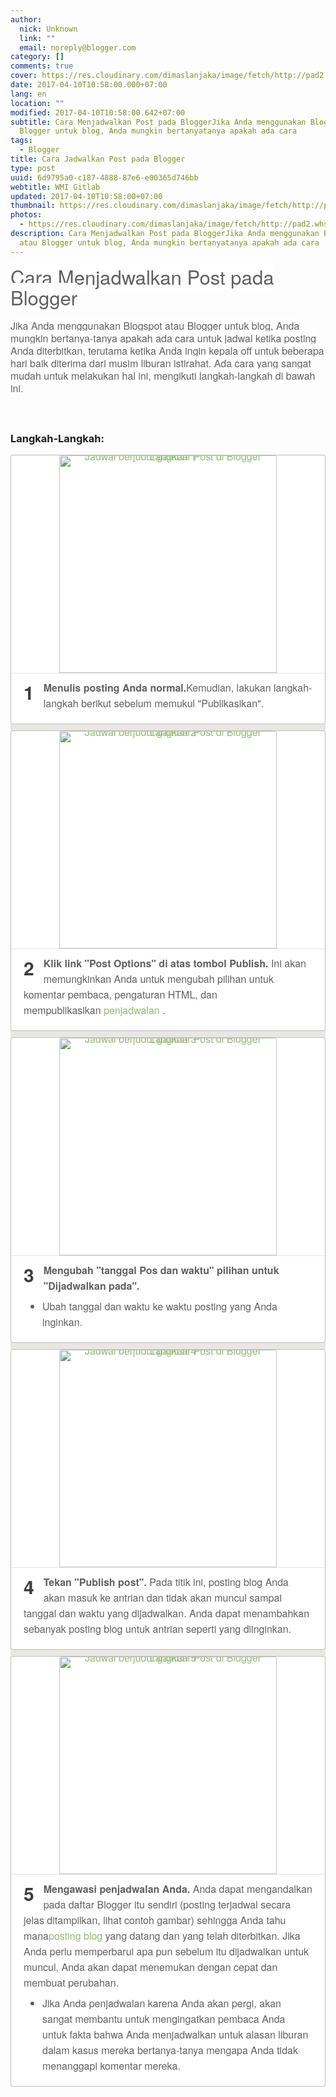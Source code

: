 ```yaml
---
author:
  nick: Unknown
  link: ""
  email: noreply@blogger.com
category: []
comments: true
cover: https://res.cloudinary.com/dimaslanjaka/image/fetch/http://pad2.whstatic.com/images/thumb/e/ee/Schedule-a-Post-on-Blogger-Step-1.jpg/v3-460px-Schedule-a-Post-on-Blogger-Step-1.jpg.webp
date: 2017-04-10T10:58:00.000+07:00
lang: en
location: ""
modified: 2017-04-10T10:58:00.642+07:00
subtitle: Cara Menjadwalkan Post pada BloggerJika Anda menggunakan Blogspot atau
  Blogger untuk blog, Anda mungkin bertanyatanya apakah ada cara
tags:
  - Blogger
title: Cara Jadwalkan Post pada Blogger
type: post
uuid: 6d9795a0-c187-4888-87e6-e00365d746bb
webtitle: WMI Gitlab
updated: 2017-04-10T10:58:00+07:00
thumbnail: https://res.cloudinary.com/dimaslanjaka/image/fetch/http://pad2.whstatic.com/images/thumb/e/ee/Schedule-a-Post-on-Blogger-Step-1.jpg/v3-460px-Schedule-a-Post-on-Blogger-Step-1.jpg.webp
photos:
  - https://res.cloudinary.com/dimaslanjaka/image/fetch/http://pad2.whstatic.com/images/thumb/e/ee/Schedule-a-Post-on-Blogger-Step-1.jpg/v3-460px-Schedule-a-Post-on-Blogger-Step-1.jpg.webp
description: Cara Menjadwalkan Post pada BloggerJika Anda menggunakan Blogspot
  atau Blogger untuk blog, Anda mungkin bertanyatanya apakah ada cara
---
```


<div dir="ltr" style="text-align: left;" trbidi="on"><span style="color: #606060; font-family: &quot;helvetica neue&quot; , &quot;helvetica&quot; , &quot;nimbus sans l&quot; , &quot;arial&quot; , &quot;liberation sans&quot; , sans-serif;"><span style="background-color: white; font-size: 31.0779628753662px; line-height: 33.0779647827148px;">Cara Menjadwalkan Post pada Blogger</span></span><br><span class="notranslate" style="background-color: white; border: 0px; color: #606060; font-family: &quot;helvetica neue&quot; , &quot;helvetica&quot; , &quot;nimbus sans l&quot; , &quot;arial&quot; , &quot;liberation sans&quot; , sans-serif; font-size: 16px; font-stretch: inherit; line-height: 20px; margin: 0px; padding: 0px; vertical-align: baseline;"><span class="notranslate" style="border: 0px; font-size: 16px; font-stretch: inherit; line-height: 20px; margin: 0px; padding: 0px; vertical-align: baseline;"><br></span></span><span class="notranslate" style="background-color: white; border: 0px; color: #606060; font-family: &quot;helvetica neue&quot; , &quot;helvetica&quot; , &quot;nimbus sans l&quot; , &quot;arial&quot; , &quot;liberation sans&quot; , sans-serif; font-size: 16px; font-stretch: inherit; line-height: 20px; margin: 0px; padding: 0px; vertical-align: baseline;">Jika Anda menggunakan Blogspot atau Blogger untuk blog, Anda mungkin bertanya-tanya apakah ada cara untuk jadwal ketika posting Anda diterbitkan, terutama ketika Anda ingin kepala off untuk beberapa hari baik diterima dari musim liburan istirahat.&nbsp;</span><span style="background-color: white; color: #606060; font-family: &quot;helvetica neue&quot; , &quot;helvetica&quot; , &quot;nimbus sans l&quot; , &quot;arial&quot; , &quot;liberation sans&quot; , sans-serif; font-size: 16px; line-height: 20px;"></span><span class="notranslate" style="background-color: white; border: 0px; color: #606060; font-family: &quot;helvetica neue&quot; , &quot;helvetica&quot; , &quot;nimbus sans l&quot; , &quot;arial&quot; , &quot;liberation sans&quot; , sans-serif; font-size: 16px; font-stretch: inherit; line-height: 20px; margin: 0px; padding: 0px; vertical-align: baseline;">Ada cara yang sangat mudah untuk melakukan hal ini, mengikuti langkah-langkah di bawah ini.</span><br><span class="notranslate" style="background-color: white; border: 0px; color: #606060; font-family: &quot;helvetica neue&quot; , &quot;helvetica&quot; , &quot;nimbus sans l&quot; , &quot;arial&quot; , &quot;liberation sans&quot; , sans-serif; font-size: 16px; font-stretch: inherit; line-height: 20px; margin: 0px; padding: 0px; vertical-align: baseline;"><br></span><br><h3 style="text-align: left;">Langkah-Langkah:</h3><div><ol class="steps_list_2" style="background-color: #e9e7e3; border: 0px; color: #606060; font-family: 'Helvetica Neue', Helvetica, 'Nimbus Sans L', Arial, 'Liberation Sans', sans-serif; font-size: 16px; font-stretch: inherit; line-height: 22.3999996185303px; list-style: none; margin: 0px; padding: 0px; vertical-align: baseline;"><li style="background-color: white; border-radius: 4px; border: 1px solid rgb(191, 191, 191); clear: both; font-family: inherit; font-stretch: inherit; font-style: inherit; font-variant: inherit; font-weight: inherit; line-height: 25px; list-style: none; margin: 0px 0px 10px; padding: 20px; vertical-align: baseline;"><div class="mwimg  largeimage  floatcenter " style="border-bottom-color: rgba(0, 0, 0, 0.0980392); border-bottom-style: solid; border-width: 0px 0px 1px; font-family: inherit; font-size: inherit; font-stretch: inherit; font-style: inherit; font-variant: inherit; font-weight: inherit; line-height: 0; margin: -20px -20px 10px; padding: 0px; position: relative; text-align: center; vertical-align: baseline;"><a class="image" href="https://translate.googleusercontent.com/translate_c?depth=1&amp;nv=1&amp;rurl=translate.google.com&amp;sl=auto&amp;sp=nmt4&amp;tl=id&amp;u=http://m.wikihow.com/Schedule-a-Post-on-Blogger&amp;usg=ALkJrhjE_EMBZz3pOhFS1DihxYJ5GpEM8w#/Image:Schedule-a-Post-on-Blogger-Step-1.jpg" style="border: 0px; color: #93b874; font-family: inherit; font-size: inherit; font-stretch: inherit; font-style: inherit; font-variant: inherit; font-weight: inherit; line-height: inherit; margin: 0px; padding: 0px; text-decoration: none; vertical-align: baseline;" rel="noopener noreferer nofollow"><img alt="Jadwal berjudul gambar Post di Blogger Langkah 1" class="whcdn" data-src="http://pad2.whstatic.com/images/thumb/e/ee/Schedule-a-Post-on-Blogger-Step-1.jpg/v3-460px-Schedule-a-Post-on-Blogger-Step-1.jpg" data-srclarge="http://pad1.whstatic.com/images/thumb/e/ee/Schedule-a-Post-on-Blogger-Step-1.jpg/v3-760px-Schedule-a-Post-on-Blogger-Step-1.jpg" id="bc39bcddd0056b351b9eacf3f3ed5752" src="https://res.cloudinary.com/dimaslanjaka/image/fetch/http://pad2.whstatic.com/images/thumb/e/ee/Schedule-a-Post-on-Blogger-Step-1.jpg/v3-460px-Schedule-a-Post-on-Blogger-Step-1.jpg.webp" style="border-top-left-radius: 3px; border-top-right-radius: 3px; border: 0px; font-family: inherit; font-size: inherit; font-stretch: inherit; font-style: inherit; font-variant: inherit; font-weight: inherit; height: auto; line-height: inherit; margin: 0px; max-width: 100%; padding: 0px; vertical-align: baseline; width: 348px;"></a></div><div class="step_num" style="border: 0px; color: #3e3d3b; float: left; font-family: inherit; font-size: 30px; font-stretch: inherit; font-style: inherit; font-variant: inherit; font-weight: bold; line-height: 39px; margin: 0px; padding: 0px 15px 0px 0px; vertical-align: baseline;"><span class="notranslate" style="border: 0px; font-family: inherit; font-size: inherit; font-stretch: inherit; font-style: inherit; font-variant: inherit; font-weight: inherit; line-height: inherit; margin: 0px; padding: 0px; vertical-align: baseline;">1</span></div><div class="step" style="border: 0px; font-family: inherit; font-size: inherit; font-stretch: inherit; font-style: inherit; font-variant: inherit; font-weight: inherit; line-height: inherit; margin: 0px; padding: 0px; vertical-align: baseline;"><span class="notranslate" style="border: 0px; font-family: inherit; font-size: inherit; font-stretch: inherit; font-style: inherit; font-variant: inherit; font-weight: inherit; line-height: inherit; margin: 0px; padding: 0px; vertical-align: baseline;"><b class="whb" style="border: 0px; font-family: inherit; font-size: inherit; font-stretch: inherit; font-style: inherit; font-variant: inherit; line-height: inherit; margin: 0px; padding: 0px; vertical-align: baseline;">Menulis posting Anda normal.</b></span><span class="notranslate" style="border: 0px; font-family: inherit; font-size: inherit; font-stretch: inherit; font-style: inherit; font-variant: inherit; font-weight: inherit; line-height: inherit; margin: 0px; padding: 0px; vertical-align: baseline;">Kemudian, lakukan langkah-langkah berikut&nbsp;<span style="border: 0px; font-family: inherit; font-size: inherit; font-stretch: inherit; font-style: inherit; font-variant: inherit; font-weight: inherit; line-height: inherit; margin: 0px; padding: 0px; vertical-align: baseline;">sebelum</span>&nbsp;memukul "Publikasikan".</span></div><div class="clearall" style="border: 0px; clear: both; font-family: inherit; font-size: inherit; font-stretch: inherit; font-style: inherit; font-variant: inherit; font-weight: inherit; line-height: inherit; margin: 0px; padding: 0px; vertical-align: baseline;"></div></li><li style="background-color: white; border-radius: 4px; border: 1px solid rgb(191, 191, 191); clear: both; font-family: inherit; font-stretch: inherit; font-style: inherit; font-variant: inherit; font-weight: inherit; line-height: 25px; list-style: none; margin: 0px 0px 10px; padding: 20px; vertical-align: baseline;"><a class="stepanchor" href="https://draft.blogger.com/null" name="step_1_2" style="border: 0px; color: #93b874; display: block; font-family: inherit; font-size: inherit; font-stretch: inherit; font-style: inherit; font-variant: inherit; font-weight: inherit; line-height: inherit; margin: 0px; padding: 0px; position: relative; top: -110px; vertical-align: baseline; visibility: hidden;" rel="noopener noreferer nofollow"></a><div class="mwimg  largeimage  underwidth  floatcenter " style="border-bottom-color: rgba(0, 0, 0, 0.0980392); border-bottom-style: solid; border-width: 0px 0px 1px; font-family: inherit; font-size: inherit; font-stretch: inherit; font-style: inherit; font-variant: inherit; font-weight: inherit; line-height: 0; margin: -20px -20px 10px; padding: 0px; position: relative; text-align: center; vertical-align: baseline;"><a class="image" href="https://translate.googleusercontent.com/translate_c?depth=1&amp;nv=1&amp;rurl=translate.google.com&amp;sl=auto&amp;sp=nmt4&amp;tl=id&amp;u=http://m.wikihow.com/Schedule-a-Post-on-Blogger&amp;usg=ALkJrhjE_EMBZz3pOhFS1DihxYJ5GpEM8w#/Image:Schedule-a-Post-on-Blogger-Step-2.jpg" style="border: 0px; color: #93b874; font-family: inherit; font-size: inherit; font-stretch: inherit; font-style: inherit; font-variant: inherit; font-weight: inherit; line-height: inherit; margin: 0px; padding: 0px; text-decoration: none; vertical-align: baseline;" rel="noopener noreferer nofollow"><img alt="Jadwal berjudul gambar Post di Blogger Langkah 2" class="whcdn" data-src="http://pad2.whstatic.com/images/thumb/7/71/Schedule-a-Post-on-Blogger-Step-2.jpg/v3-460px-Schedule-a-Post-on-Blogger-Step-2.jpg" data-srclarge="http://pad1.whstatic.com/images/7/71/Schedule-a-Post-on-Blogger-Step-2.jpg" id="02af830e464263f78a0653dfadfaead1" src="https://res.cloudinary.com/dimaslanjaka/image/fetch/http://pad2.whstatic.com/images/thumb/7/71/Schedule-a-Post-on-Blogger-Step-2.jpg/v3-460px-Schedule-a-Post-on-Blogger-Step-2.jpg.webp" style="border-top-left-radius: 3px; border-top-right-radius: 3px; border: 0px; font-family: inherit; font-size: inherit; font-stretch: inherit; font-style: inherit; font-variant: inherit; font-weight: inherit; height: auto; line-height: inherit; margin: 0px; max-width: 100%; padding: 0px; vertical-align: baseline; width: 348px;"></a></div><div class="step_num" style="border: 0px; color: #3e3d3b; float: left; font-family: inherit; font-size: 30px; font-stretch: inherit; font-style: inherit; font-variant: inherit; font-weight: bold; line-height: 39px; margin: 0px; padding: 0px 15px 0px 0px; vertical-align: baseline;"><span class="notranslate" style="border: 0px; font-family: inherit; font-size: inherit; font-stretch: inherit; font-style: inherit; font-variant: inherit; font-weight: inherit; line-height: inherit; margin: 0px; padding: 0px; vertical-align: baseline;">2</span></div><div class="step" style="border: 0px; font-family: inherit; font-size: inherit; font-stretch: inherit; font-style: inherit; font-variant: inherit; font-weight: inherit; line-height: inherit; margin: 0px; padding: 0px; vertical-align: baseline;"><span class="notranslate" style="border: 0px; font-family: inherit; font-size: inherit; font-stretch: inherit; font-style: inherit; font-variant: inherit; font-weight: inherit; line-height: inherit; margin: 0px; padding: 0px; vertical-align: baseline;"><b class="whb" style="border: 0px; font-family: inherit; font-size: inherit; font-stretch: inherit; font-style: inherit; font-variant: inherit; line-height: inherit; margin: 0px; padding: 0px; vertical-align: baseline;">Klik link "Post Options" di atas tombol Publish.</b></span>&nbsp;<span class="notranslate" style="border: 0px; font-family: inherit; font-size: inherit; font-stretch: inherit; font-style: inherit; font-variant: inherit; font-weight: inherit; line-height: inherit; margin: 0px; padding: 0px; vertical-align: baseline;">Ini akan memungkinkan Anda untuk mengubah pilihan untuk komentar pembaca, pengaturan HTML, dan mempublikasikan&nbsp;<a href="https://translate.googleusercontent.com/translate_c?depth=1&amp;nv=1&amp;rurl=translate.google.com&amp;sl=auto&amp;sp=nmt4&amp;tl=id&amp;u=http://m.wikihow.com/Keep-to-a-Daily-Schedule&amp;usg=ALkJrhhDTVo-x0GIPIhLIpoRCQymZalEaQ" style="border: 0px; color: #93b874; font-family: inherit; font-size: inherit; font-stretch: inherit; font-style: inherit; font-variant: inherit; font-weight: inherit; line-height: inherit; margin: 0px; padding: 0px; text-decoration: none; vertical-align: baseline;" title="Terus ke Jadwal Harian" rel="noopener noreferer nofollow">penjadwalan</a>&nbsp;.</span></div><div class="clearall" style="border: 0px; clear: both; font-family: inherit; font-size: inherit; font-stretch: inherit; font-style: inherit; font-variant: inherit; font-weight: inherit; line-height: inherit; margin: 0px; padding: 0px; vertical-align: baseline;"></div></li><li style="background-color: white; border-radius: 4px; border: 1px solid rgb(191, 191, 191); clear: both; font-family: inherit; font-stretch: inherit; font-style: inherit; font-variant: inherit; font-weight: inherit; line-height: 25px; list-style: none; margin: 0px 0px 10px; padding: 20px; vertical-align: baseline;"><a class="stepanchor" href="https://draft.blogger.com/null" name="step_1_3" style="border: 0px; color: #93b874; display: block; font-family: inherit; font-size: inherit; font-stretch: inherit; font-style: inherit; font-variant: inherit; font-weight: inherit; line-height: inherit; margin: 0px; padding: 0px; position: relative; top: -110px; vertical-align: baseline; visibility: hidden;" rel="noopener noreferer nofollow"></a><div class="mwimg  largeimage portrait underwidth  floatcenter " style="border-bottom-color: rgba(0, 0, 0, 0.0980392); border-bottom-style: solid; border-width: 0px 0px 1px; font-family: inherit; font-size: inherit; font-stretch: inherit; font-style: inherit; font-variant: inherit; font-weight: inherit; line-height: 0; margin: -20px -20px 10px; padding: 0px; position: relative; text-align: center; vertical-align: baseline;"><a class="image" href="https://translate.googleusercontent.com/translate_c?depth=1&amp;nv=1&amp;rurl=translate.google.com&amp;sl=auto&amp;sp=nmt4&amp;tl=id&amp;u=http://m.wikihow.com/Schedule-a-Post-on-Blogger&amp;usg=ALkJrhjE_EMBZz3pOhFS1DihxYJ5GpEM8w#/Image:Schedule-a-Post-on-Blogger-Step-3.jpg" style="border: 0px; color: #93b874; font-family: inherit; font-size: inherit; font-stretch: inherit; font-style: inherit; font-variant: inherit; font-weight: inherit; line-height: inherit; margin: 0px; padding: 0px; text-decoration: none; vertical-align: baseline;" rel="noopener noreferer nofollow"><img alt="Jadwal berjudul gambar Post di Blogger Langkah 3" class="whcdn" data-src="http://pad2.whstatic.com/images/b/bd/Schedule-a-Post-on-Blogger-Step-3.jpg" data-srclarge="http://pad2.whstatic.com/images/b/bd/Schedule-a-Post-on-Blogger-Step-3.jpg" id="e255234ef1a26f8acf25bc5ca52b5290" src="https://res.cloudinary.com/dimaslanjaka/image/fetch/http://pad2.whstatic.com/images/b/bd/Schedule-a-Post-on-Blogger-Step-3.jpg" style="border-top-left-radius: 3px; border-top-right-radius: 3px; border: 0px; font-family: inherit; font-size: inherit; font-stretch: inherit; font-style: inherit; font-variant: inherit; font-weight: inherit; height: auto; line-height: inherit; margin: 0px; max-width: 100%; padding: 0px; vertical-align: baseline; width: 348px;"></a></div><div class="step_num" style="border: 0px; color: #3e3d3b; float: left; font-family: inherit; font-size: 30px; font-stretch: inherit; font-style: inherit; font-variant: inherit; font-weight: bold; line-height: 39px; margin: 0px; padding: 0px 15px 0px 0px; vertical-align: baseline;"><span class="notranslate" style="border: 0px; font-family: inherit; font-size: inherit; font-stretch: inherit; font-style: inherit; font-variant: inherit; font-weight: inherit; line-height: inherit; margin: 0px; padding: 0px; vertical-align: baseline;">3</span></div><div class="step" style="border: 0px; font-family: inherit; font-size: inherit; font-stretch: inherit; font-style: inherit; font-variant: inherit; font-weight: inherit; line-height: inherit; margin: 0px; padding: 0px; vertical-align: baseline;"><span class="notranslate" style="border: 0px; font-family: inherit; font-size: inherit; font-stretch: inherit; font-style: inherit; font-variant: inherit; font-weight: inherit; line-height: inherit; margin: 0px; padding: 0px; vertical-align: baseline;"><b class="whb" style="border: 0px; font-family: inherit; font-size: inherit; font-stretch: inherit; font-style: inherit; font-variant: inherit; line-height: inherit; margin: 0px; padding: 0px; vertical-align: baseline;">Mengubah "tanggal Pos dan waktu" pilihan untuk "Dijadwalkan pada".</b></span><br><ul style="border: 0px; font-family: inherit; font-size: inherit; font-stretch: inherit; font-style: inherit; font-variant: inherit; font-weight: inherit; line-height: inherit; list-style: disc outside; margin: 8px 0px 0px 30px; padding: 0px; vertical-align: baseline;"><li style="border-radius: 4px; border: none; clear: both; font-family: inherit; font-stretch: inherit; font-style: inherit; font-variant: inherit; font-weight: inherit; list-style: disc; margin: 0px; padding: 0px; vertical-align: baseline;"><span class="notranslate" style="border: 0px; font-family: inherit; font-size: inherit; font-stretch: inherit; font-style: inherit; font-variant: inherit; font-weight: inherit; line-height: inherit; margin: 0px; padding: 0px; vertical-align: baseline;">Ubah tanggal dan waktu ke waktu posting yang Anda inginkan.</span></li></ul></div><div class="clearall" style="border: 0px; clear: both; font-family: inherit; font-size: inherit; font-stretch: inherit; font-style: inherit; font-variant: inherit; font-weight: inherit; line-height: inherit; margin: 0px; padding: 0px; vertical-align: baseline;"></div></li><li style="background-color: white; border-radius: 4px; border: 1px solid rgb(191, 191, 191); clear: both; font-family: inherit; font-stretch: inherit; font-style: inherit; font-variant: inherit; font-weight: inherit; line-height: 25px; list-style: none; margin: 0px 0px 10px; padding: 20px; vertical-align: baseline;"><a class="stepanchor" href="https://draft.blogger.com/null" name="step_1_4" style="border: 0px; color: #93b874; display: block; font-family: inherit; font-size: inherit; font-stretch: inherit; font-style: inherit; font-variant: inherit; font-weight: inherit; line-height: inherit; margin: 0px; padding: 0px; position: relative; top: -110px; vertical-align: baseline; visibility: hidden;" rel="noopener noreferer nofollow"></a><div class="mwimg  largeimage  floatcenter " style="border-bottom-color: rgba(0, 0, 0, 0.0980392); border-bottom-style: solid; border-width: 0px 0px 1px; font-family: inherit; font-size: inherit; font-stretch: inherit; font-style: inherit; font-variant: inherit; font-weight: inherit; line-height: 0; margin: -20px -20px 10px; padding: 0px; position: relative; text-align: center; vertical-align: baseline;"><a class="image" href="https://translate.googleusercontent.com/translate_c?depth=1&amp;nv=1&amp;rurl=translate.google.com&amp;sl=auto&amp;sp=nmt4&amp;tl=id&amp;u=http://m.wikihow.com/Schedule-a-Post-on-Blogger&amp;usg=ALkJrhjE_EMBZz3pOhFS1DihxYJ5GpEM8w#/Image:Schedule-a-Post-on-Blogger-Step-4.jpg" style="border: 0px; color: #93b874; font-family: inherit; font-size: inherit; font-stretch: inherit; font-style: inherit; font-variant: inherit; font-weight: inherit; line-height: inherit; margin: 0px; padding: 0px; text-decoration: none; vertical-align: baseline;" rel="noopener noreferer nofollow"><img alt="Jadwal berjudul gambar Post di Blogger Langkah 4" class="whcdn" data-src="http://pad3.whstatic.com/images/thumb/5/50/Schedule-a-Post-on-Blogger-Step-4.jpg/v3-460px-Schedule-a-Post-on-Blogger-Step-4.jpg" data-srclarge="http://pad1.whstatic.com/images/thumb/5/50/Schedule-a-Post-on-Blogger-Step-4.jpg/v3-760px-Schedule-a-Post-on-Blogger-Step-4.jpg" id="49fc770cc5b6831e669d868dd6859af9" src="https://res.cloudinary.com/dimaslanjaka/image/fetch/http://pad3.whstatic.com/images/thumb/5/50/Schedule-a-Post-on-Blogger-Step-4.jpg/v3-460px-Schedule-a-Post-on-Blogger-Step-4.jpg.webp" style="border-top-left-radius: 3px; border-top-right-radius: 3px; border: 0px; font-family: inherit; font-size: inherit; font-stretch: inherit; font-style: inherit; font-variant: inherit; font-weight: inherit; height: auto; line-height: inherit; margin: 0px; max-width: 100%; padding: 0px; vertical-align: baseline; width: 348px;"></a></div><div class="step_num" style="border: 0px; color: #3e3d3b; float: left; font-family: inherit; font-size: 30px; font-stretch: inherit; font-style: inherit; font-variant: inherit; font-weight: bold; line-height: 39px; margin: 0px; padding: 0px 15px 0px 0px; vertical-align: baseline;"><span class="notranslate" style="border: 0px; font-family: inherit; font-size: inherit; font-stretch: inherit; font-style: inherit; font-variant: inherit; font-weight: inherit; line-height: inherit; margin: 0px; padding: 0px; vertical-align: baseline;">4</span></div><div class="step" style="border: 0px; font-family: inherit; font-size: inherit; font-stretch: inherit; font-style: inherit; font-variant: inherit; font-weight: inherit; line-height: inherit; margin: 0px; padding: 0px; vertical-align: baseline;"><span class="notranslate" style="border: 0px; font-family: inherit; font-size: inherit; font-stretch: inherit; font-style: inherit; font-variant: inherit; font-weight: inherit; line-height: inherit; margin: 0px; padding: 0px; vertical-align: baseline;"><b class="whb" style="border: 0px; font-family: inherit; font-size: inherit; font-stretch: inherit; font-style: inherit; font-variant: inherit; line-height: inherit; margin: 0px; padding: 0px; vertical-align: baseline;">Tekan "Publish post".</b></span>&nbsp;<span class="notranslate" style="border: 0px; font-family: inherit; font-size: inherit; font-stretch: inherit; font-style: inherit; font-variant: inherit; font-weight: inherit; line-height: inherit; margin: 0px; padding: 0px; vertical-align: baseline;">Pada titik ini, posting blog Anda akan masuk ke antrian dan tidak akan muncul sampai tanggal dan waktu yang dijadwalkan.</span>&nbsp;<span class="notranslate" style="border: 0px; font-family: inherit; font-size: inherit; font-stretch: inherit; font-style: inherit; font-variant: inherit; font-weight: inherit; line-height: inherit; margin: 0px; padding: 0px; vertical-align: baseline;">Anda dapat menambahkan sebanyak posting blog untuk antrian seperti yang diinginkan.</span></div><div class="clearall" style="border: 0px; clear: both; font-family: inherit; font-size: inherit; font-stretch: inherit; font-style: inherit; font-variant: inherit; font-weight: inherit; line-height: inherit; margin: 0px; padding: 0px; vertical-align: baseline;"></div></li><li class="final_li" style="background-color: white; border-radius: 4px; border: 1px solid rgb(191, 191, 191); clear: both; font-family: inherit; font-stretch: inherit; font-style: inherit; font-variant: inherit; font-weight: inherit; line-height: 25px; list-style: none; margin: 0px 0px 10px; padding: 20px; vertical-align: baseline;"><a class="stepanchor" href="https://draft.blogger.com/null" name="step_1_5" style="border: 0px; color: #93b874; display: block; font-family: inherit; font-size: inherit; font-stretch: inherit; font-style: inherit; font-variant: inherit; font-weight: inherit; line-height: inherit; margin: 0px; padding: 0px; position: relative; top: -110px; vertical-align: baseline; visibility: hidden;" rel="noopener noreferer nofollow"></a><div class="mwimg  largeimage  underwidth  floatcenter " style="border-bottom-color: rgba(0, 0, 0, 0.0980392); border-bottom-style: solid; border-width: 0px 0px 1px; font-family: inherit; font-size: inherit; font-stretch: inherit; font-style: inherit; font-variant: inherit; font-weight: inherit; line-height: 0; margin: -20px -20px 10px; padding: 0px; position: relative; text-align: center; vertical-align: baseline;"><a class="image" href="https://translate.googleusercontent.com/translate_c?depth=1&amp;nv=1&amp;rurl=translate.google.com&amp;sl=auto&amp;sp=nmt4&amp;tl=id&amp;u=http://m.wikihow.com/Schedule-a-Post-on-Blogger&amp;usg=ALkJrhjE_EMBZz3pOhFS1DihxYJ5GpEM8w#/Image:Schedule-a-Post-on-Blogger-Step-5.jpg" style="border: 0px; color: #93b874; font-family: inherit; font-size: inherit; font-stretch: inherit; font-style: inherit; font-variant: inherit; font-weight: inherit; line-height: inherit; margin: 0px; padding: 0px; text-decoration: none; vertical-align: baseline;" rel="noopener noreferer nofollow"><img alt="Jadwal berjudul gambar Post di Blogger Langkah 5" class="whcdn" data-src="http://pad2.whstatic.com/images/thumb/4/41/Schedule-a-Post-on-Blogger-Step-5.jpg/v3-460px-Schedule-a-Post-on-Blogger-Step-5.jpg" data-srclarge="http://pad2.whstatic.com/images/4/41/Schedule-a-Post-on-Blogger-Step-5.jpg" id="03506af0742c3323659e601d12582faf" src="https://res.cloudinary.com/dimaslanjaka/image/fetch/http://pad2.whstatic.com/images/thumb/4/41/Schedule-a-Post-on-Blogger-Step-5.jpg/v3-460px-Schedule-a-Post-on-Blogger-Step-5.jpg.webp" style="border-top-left-radius: 3px; border-top-right-radius: 3px; border: 0px; font-family: inherit; font-size: inherit; font-stretch: inherit; font-style: inherit; font-variant: inherit; font-weight: inherit; height: auto; line-height: inherit; margin: 0px; max-width: 100%; padding: 0px; vertical-align: baseline; width: 348px;"></a></div><div class="step_num" style="border: 0px; color: #3e3d3b; float: left; font-family: inherit; font-size: 30px; font-stretch: inherit; font-style: inherit; font-variant: inherit; font-weight: bold; line-height: 39px; margin: 0px; padding: 0px 15px 0px 0px; vertical-align: baseline;"><span class="notranslate" style="border: 0px; font-family: inherit; font-size: inherit; font-stretch: inherit; font-style: inherit; font-variant: inherit; font-weight: inherit; line-height: inherit; margin: 0px; padding: 0px; vertical-align: baseline;">5</span></div><div class="step" style="border: 0px; font-family: inherit; font-size: inherit; font-stretch: inherit; font-style: inherit; font-variant: inherit; font-weight: inherit; line-height: inherit; margin: 0px; padding: 0px; vertical-align: baseline;"><span class="notranslate" style="border: 0px; font-family: inherit; font-size: inherit; font-stretch: inherit; font-style: inherit; font-variant: inherit; font-weight: inherit; line-height: inherit; margin: 0px; padding: 0px; vertical-align: baseline;"><b class="whb" style="border: 0px; font-family: inherit; font-size: inherit; font-stretch: inherit; font-style: inherit; font-variant: inherit; line-height: inherit; margin: 0px; padding: 0px; vertical-align: baseline;">Mengawasi penjadwalan Anda.</b></span>&nbsp;<span class="notranslate" style="border: 0px; font-family: inherit; font-size: inherit; font-stretch: inherit; font-style: inherit; font-variant: inherit; font-weight: inherit; line-height: inherit; margin: 0px; padding: 0px; vertical-align: baseline;">Anda dapat mengandalkan pada daftar Blogger itu sendiri (posting terjadwal secara jelas ditampilkan, lihat contoh gambar) sehingga Anda tahu mana<a href="https://translate.googleusercontent.com/translate_c?depth=1&amp;nv=1&amp;rurl=translate.google.com&amp;sl=auto&amp;sp=nmt4&amp;tl=id&amp;u=http://m.wikihow.com/Start-a-Blog&amp;usg=ALkJrhgZtZ5-8987WGXt7CE2wqoOs7SB3g" style="border: 0px; color: #93b874; font-family: inherit; font-size: inherit; font-stretch: inherit; font-style: inherit; font-variant: inherit; font-weight: inherit; line-height: inherit; margin: 0px; padding: 0px; text-decoration: none; vertical-align: baseline;" title="Mulai Blog" rel="noopener noreferer nofollow">posting blog</a>&nbsp;yang datang dan yang telah diterbitkan.</span>&nbsp;<span class="notranslate" style="border: 0px; font-family: inherit; font-size: inherit; font-stretch: inherit; font-style: inherit; font-variant: inherit; font-weight: inherit; line-height: inherit; margin: 0px; padding: 0px; vertical-align: baseline;">Jika Anda perlu memperbarui apa pun sebelum itu dijadwalkan untuk muncul, Anda akan dapat menemukan dengan cepat dan membuat perubahan.</span><br><ul style="border: 0px; font-family: inherit; font-size: inherit; font-stretch: inherit; font-style: inherit; font-variant: inherit; font-weight: inherit; line-height: inherit; list-style: disc outside; margin: 8px 0px 0px 30px; padding: 0px; vertical-align: baseline;"><li style="border-radius: 4px; border: none; clear: both; font-family: inherit; font-stretch: inherit; font-style: inherit; font-variant: inherit; font-weight: inherit; list-style: disc; margin: 0px; padding: 0px; vertical-align: baseline;"><span class="notranslate" style="border: 0px; font-family: inherit; font-size: inherit; font-stretch: inherit; font-style: inherit; font-variant: inherit; font-weight: inherit; line-height: inherit; margin: 0px; padding: 0px; vertical-align: baseline;">Jika Anda penjadwalan karena Anda akan pergi, akan sangat membantu untuk mengingatkan pembaca Anda untuk fakta bahwa Anda menjadwalkan untuk alasan liburan dalam kasus mereka bertanya-tanya mengapa Anda tidak menanggapi komentar mereka.</span></li></ul></div></li></ol></div></div><script>document.querySelectorAll("pre,code");
  pretext.forEach(function (el) {
    el.classList.toggle("notranslate", true);
  });</script><script>document.querySelectorAll("pre,code");
  pretext.forEach(function (el) {
    el.classList.toggle("notranslate", true);
  });</script><script>document.querySelectorAll("pre,code");
  pretext.forEach(function (el) {
    el.classList.toggle("notranslate", true);
  });</script>